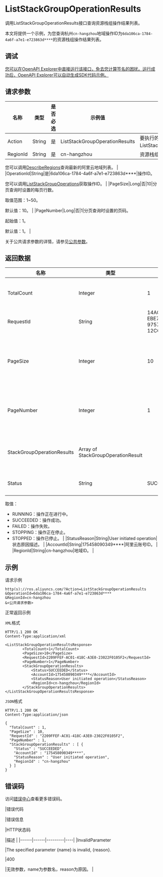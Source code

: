 # ListStackGroupOperationResults

调用ListStackGroupOperationResults接口查询资源栈组操作结果列表。

本文将提供一个示例，为您查询杭州`cn-hangzhou`地域操作ID为`6da106ca-1784-4a6f-a7e1-e723863d****`的资源栈组操作结果列表。

## 调试

[您可以在OpenAPI Explorer中直接运行该接口，免去您计算签名的困扰。运行成功后，OpenAPI Explorer可以自动生成SDK代码示例。](https://api.aliyun.com/#product=ROS&api=ListStackGroupOperationResults&type=RPC&version=2019-09-10)

## 请求参数

|名称|类型|是否必选|示例值|描述|
|--|--|----|---|--|
|Action|String|是|ListStackGroupOperationResults|要执行的操作，取值：ListStackGroupOperationResults。 |
|RegionId|String|是|cn-hangzhou|资源栈组所属的地域ID。

 您可以调用[DescribeRegions](~~131035~~)查询最新的阿里云地域列表。 |
|OperationId|String|是|6da106ca-1784-4a6f-a7e1-e723863d\*\*\*\*|操作ID。

 您可以调用[ListStackGroupOperations](~~151342~~)获取操作ID。 |
|PageSize|Long|否|10|分页查询时设置的每页行数。

 取值范围：1~50。

 默认值：10。 |
|PageNumber|Long|否|1|分页查询时设置的页码。

 起始值：1。

 默认值：1。 |

关于公共请求参数的详情，请参见[公共参数](~~131957~~)。

## 返回数据

|名称|类型|示例值|描述|
|--|--|---|--|
|TotalCount|Integer|1|操作结果总数。 |
|RequestId|String|14A07460-EBE7-47CA-9757-12CC4761D47A|请求ID。 |
|PageSize|Integer|10|分页查询时设置的每页行数。 |
|PageNumber|Integer|1|分页查询时设置的页码。 |
|StackGroupOperationResults|Array of StackGroupOperationResult| |操作结果详情列表。 |
|Status|String|SUCCEEDED|执行状态。

 取值：

 -   RUNNING：操作正在进行中。
-   SUCCEEDED：操作成功。
-   FAILED：操作失败。
-   STOPPING：操作正在停止。
-   STOPPED：操作已停止。 |
|StatusReason|String|User initiated operation|状态原因描述。 |
|AccountId|String|175458090349\*\*\*\*|阿里云账号ID。 |
|RegionId|String|cn-hangzhou|地域ID。 |

## 示例

请求示例

```
http(s)://ros.aliyuncs.com/?Action=ListStackGroupOperationResults
&OperationId=6da106ca-1784-4a6f-a7e1-e723863d****
&RegionId=cn-hangzhou
&<公共请求参数>
```

正常返回示例

`XML`格式

```
HTTP/1.1 200 OK
Content-Type:application/xml

<ListStackGroupOperationResultsResponse>
		<TotalCount>1</TotalCount>
		<PageSize>10</PageSize>
		<RequestId>2209FFEF-AC01-418C-A3E0-23022F0105F2</RequestId>
		<PageNumber>1</PageNumber>
		<StackGroupOperationResults>
			<Status>SUCCEEDED</Status>
			<AccountId>175458090349****</AccountId>
            <StatusReason>User initiated operation</StatusReason>
			<RegionId>cn-hangzhou</RegionId>
		</StackGroupOperationResults>
</ListStackGroupOperationResultsResponse>
```

`JSON`格式

```
HTTP/1.1 200 OK
Content-Type:application/json

{
  "TotalCount" : 1,
  "PageSize" : 10,
  "RequestId" : "2209FFEF-AC01-418C-A3E0-23022F0105F2",
  "PageNumber" : 1,
  "StackGroupOperationResults" : [ {
    "Status" : "SUCCEEDED",
    "AccountId" : "175458090349****",
    "StatusReason" : "User initiated operation",
    "RegionId" : "cn-hangzhou"
  } ]
}
```

## 错误码

访问[错误中心](https://error-center.alibabacloud.com/status/product/ROS)查看更多错误码。

|错误代码

|错误信息

|HTTP状态码

|描述 |
|------|------|---------|----|
|InvalidParameter

|The specified parameter \{name\} is invalid, \{reason\}.

|400

|无效参数，name为参数名，reason为原因。 |

